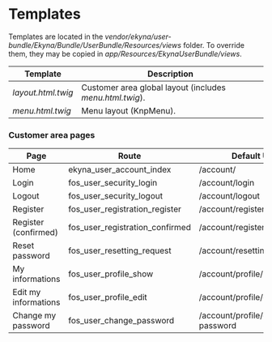 Templates
=========

Templates are located in the *vendor/ekyna/user-bundle/Ekyna/Bundle/UserBundle/Resources/views* folder.
To override them, they may be copied in *app/Resources/EkynaUserBundle/views*.

| Template  | Description |
| --- | --- | 
| *layout.html.twig* | Customer area global layout (includes *menu.html.twig*). |
| *menu.html.twig* | Menu layout (KnpMenu). |

### Customer area pages

| Page | Route | Default Uri | Template  |
| --- | --- | --- | --- |
| Home | ekyna_user_account_index | /account/ | - |
| Login | fos_user_security_login | /account/login | *Security/login.html.twig* |
| Logout | fos_user_security_logout | /account/logout | - |
| Register | fos_user_registration_register | /account/register/ | *Registration/register.html.twig* |
| Register (confirmed) | fos_user_registration_confirmed | /account/register/confirmed | *Registration/confirmed.html.twig* |
| Reset password | fos_user_resetting_request | /account/resetting/ | Resetting/request.html.twig |
| My informations | fos_user_profile_show | /account/profile/ | *Profile/show.html.twig* |
| Edit my informations | fos_user_profile_edit | /account/profile/edit | *Profile/edit.html.twig* |
| Change my password | fos_user_change_password | /account/profile/change-password | *ChangePassword/changePassword.html.twig* |
